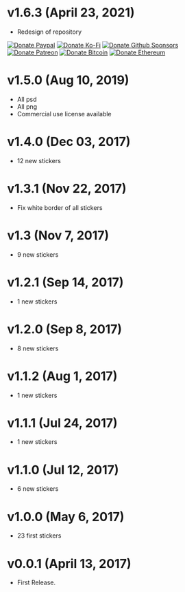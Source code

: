 # v1.6.3 (April 23, 2021)

-   Redesign of repository

<!-- all-shields/sponsors-badges:START -->

[![Donate Paypal](https://img.shields.io/badge/donate-paypal-005EA6.svg?style=for-the-badge&logo=paypal)](https://www.paypal.me/ptkdev) [![Donate Ko-Fi](https://img.shields.io/badge/donate-ko--fi-29abe0.svg?style=for-the-badge&logo=ko-fi)](https://ko-fi.com/ptkdev) [![Donate Github Sponsors](https://img.shields.io/badge/donate-sponsors-ea4aaa.svg?style=for-the-badge&logo=github)](https://github.com/sponsors/ptkdev) [![Donate Patreon](https://img.shields.io/badge/donate-patreon-F87668.svg?style=for-the-badge&logo=patreon)](https://www.patreon.com/join/ptkdev) [![Donate Bitcoin](https://img.shields.io/badge/BTC-35jQmZCy4nsxoMM3QPFrnZePDVhdKaHMRH-E38B29.svg?style=flat-square&logo=bitcoin)](https://ptk.dev/img/icons/menu/bitcoin_wallet.png) [![Donate Ethereum](https://img.shields.io/badge/ETH-0x8b8171661bEb032828e82baBb0B5B98Ba8fBEBFc-4E8EE9.svg?style=flat-square&logo=ethereum)](https://ptk.dev/img/icons/menu/ethereum_wallet.png)

<!-- all-shields/sponsors-badges:END -->

# v1.5.0 (Aug 10, 2019)

-   All psd
-   All png
-   Commercial use license available

# v1.4.0 (Dec 03, 2017)

-   12 new stickers

# v1.3.1 (Nov 22, 2017)

-   Fix white border of all stickers

# v1.3 (Nov 7, 2017)

-   9 new stickers

# v1.2.1 (Sep 14, 2017)

-   1 new stickers

# v1.2.0 (Sep 8, 2017)

-   8 new stickers

# v1.1.2 (Aug 1, 2017)

-   1 new stickers

# v1.1.1 (Jul 24, 2017)

-   1 new stickers

# v1.1.0 (Jul 12, 2017)

-   6 new stickers

# v1.0.0 (May 6, 2017)

-   23 first stickers

# v0.0.1 (April 13, 2017)

-   First Release.
